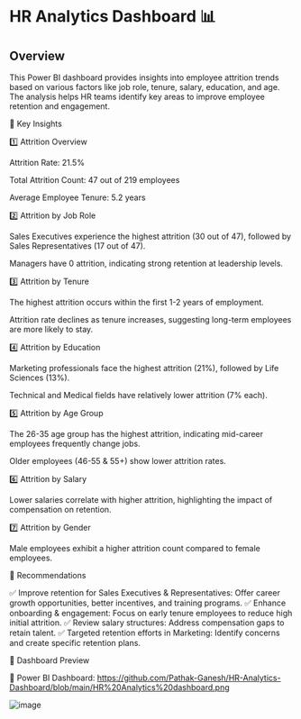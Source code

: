 # HR Analytics Dashboard 📊

## Overview

This Power BI dashboard provides insights into employee attrition trends based on various factors like job role, tenure, salary, education, and age. The analysis helps HR teams identify key areas to improve employee retention and engagement.

🔹 Key Insights

1️⃣ Attrition Overview

Attrition Rate: 21.5%

Total Attrition Count: 47 out of 219 employees

Average Employee Tenure: 5.2 years

2️⃣ Attrition by Job Role

Sales Executives experience the highest attrition (30 out of 47), followed by Sales Representatives (17 out of 47).

Managers have 0 attrition, indicating strong retention at leadership levels.

3️⃣ Attrition by Tenure

The highest attrition occurs within the first 1-2 years of employment.

Attrition rate declines as tenure increases, suggesting long-term employees are more likely to stay.

4️⃣ Attrition by Education

Marketing professionals face the highest attrition (21%), followed by Life Sciences (13%).

Technical and Medical fields have relatively lower attrition (7% each).

5️⃣ Attrition by Age Group

The 26-35 age group has the highest attrition, indicating mid-career employees frequently change jobs.

Older employees (46-55 & 55+) show lower attrition rates.

6️⃣ Attrition by Salary

Lower salaries correlate with higher attrition, highlighting the impact of compensation on retention.

7️⃣ Attrition by Gender

Male employees exhibit a higher attrition count compared to female employees.

📌 Recommendations

✅ Improve retention for Sales Executives & Representatives: Offer career growth opportunities, better incentives, and training programs.
✅ Enhance onboarding & engagement: Focus on early tenure employees to reduce high initial attrition.
✅ Review salary structures: Address compensation gaps to retain talent.
✅ Targeted retention efforts in Marketing: Identify concerns and create specific retention plans.

📸 Dashboard Preview



🔗 Power BI Dashboard: https://github.com/Pathak-Ganesh/HR-Analytics-Dashboard/blob/main/HR%20Analytics%20dashboard.png

![image](https://github.com/user-attachments/assets/b72cb5b7-a8c1-47a1-bccd-e2c407bbadcd)


